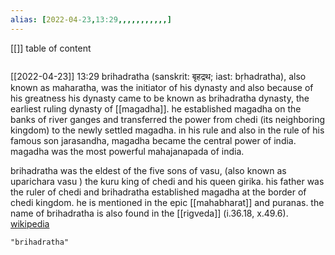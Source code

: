 ```yaml
---
alias: [2022-04-23,13:29,,,,,,,,,,,]
---
```

[[]]
table of content
```toc
```

[[2022-04-23]] 13:29
brihadratha (sanskrit: बृहद्रथ; iast: bṛhadratha), also known as maharatha, was the initiator of his dynasty and also because of his greatness his dynasty came to be known as brihadratha dynasty, the earliest ruling dynasty of [[magadha]]. he established magadha on the banks of river ganges and transferred the power from chedi (its neighboring kingdom) to the newly settled magadha. in his rule and also in the rule of his famous son jarasandha, magadha became the central power of india. magadha was the most powerful mahajanapada of india.  

brihadratha was the eldest of the five sons of vasu, (also known as uparichara vasu ) the kuru king of chedi and his queen girika. his father was the ruler of chedi and brihadratha established magadha at the border of chedi kingdom. he is mentioned in the epic [[mahabharat]] and puranas. the name of brihadratha is also found in the [[rigveda]] (i.36.18, x.49.6).
[wikipedia](https://en.wikipedia.org/wiki/brihadratha)
```query
"brihadratha"
```